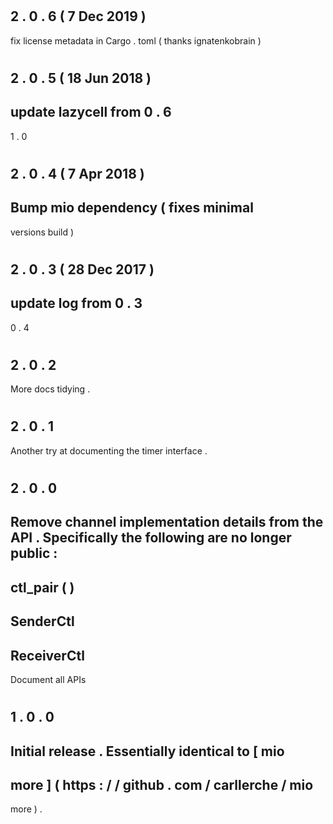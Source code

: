 #
#
2
.
0
.
6
(
7
Dec
2019
)
-
fix
license
metadata
in
Cargo
.
toml
(
thanks
ignatenkobrain
)
#
#
2
.
0
.
5
(
18
Jun
2018
)
-
update
lazycell
from
0
.
6
-
>
1
.
0
#
#
2
.
0
.
4
(
7
Apr
2018
)
-
Bump
mio
dependency
(
fixes
minimal
-
versions
build
)
#
#
2
.
0
.
3
(
28
Dec
2017
)
-
update
log
from
0
.
3
-
>
0
.
4
#
#
2
.
0
.
2
-
More
docs
tidying
.
#
#
2
.
0
.
1
-
Another
try
at
documenting
the
timer
interface
.
#
#
2
.
0
.
0
-
Remove
channel
implementation
details
from
the
API
.
Specifically
the
following
are
no
longer
public
:
-
ctl_pair
(
)
-
SenderCtl
-
ReceiverCtl
-
Document
all
APIs
#
#
1
.
0
.
0
-
Initial
release
.
Essentially
identical
to
[
mio
-
more
]
(
https
:
/
/
github
.
com
/
carllerche
/
mio
-
more
)
.
